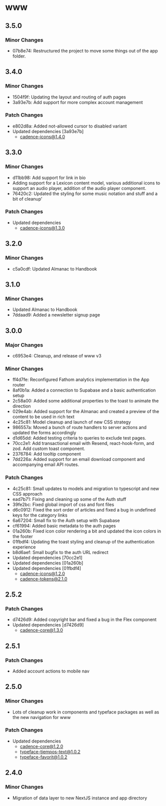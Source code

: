 # www

## 3.5.0

### Minor Changes

- 07b8e74: Restructured the project to move some things out of the app folder.

## 3.4.0

### Minor Changes

- 1504f9f: Updating the layout and routing of auth pages
- 3a93e7b: Add support for more complex account management

### Patch Changes

- e802d8a: Added not-allowed cursor to disabled variant
- Updated dependencies [3a93e7b]
  - cadence-icons@1.4.0

## 3.3.0

### Minor Changes

- d11bb98: Add support for link in bio
- Adding support for a Lexicon content model, various additional icons to support an audio player, addition of the audio player component.
- 76420c2: Updated the styling for some music notation and stuff and a bit of cleanup'

### Patch Changes

- Updated dependencies
  - cadence-icons@1.3.0

## 3.2.0

### Minor Changes

- c5a0cdf: Updated Almanac to Handbook

## 3.1.0

### Minor Changes

- Updated Almanac to Handbook
- 7ddaad9: Added a newsletter signup page

## 3.0.0

### Major Changes

- c6953e4: Cleanup, and release of www v3

### Minor Changes

- ff4d7fe: Reconfigured Fathom analytics implementation in the App router
- 8af0b1a: Added a connection to Supabase and a basic authentication setup
- 2c58a00: Added some additional properties to the toast to animate the direction
- 029e4ab: Added support for the Almanac and created a preview of the content to be used in rich text
- 4c25c81: Model cleanup and launch of new CSS strategy
- 986557a: Moved a bunch of route handlers to server actions and updated the forms accordingly
- d1d65dd: Added testing criteria to queries to exclude test pages.
- 70cc2e1: Add transactional email with Resend, react-hook-form, and zod. Add custom toast component.
- 2376784: Add tooltip component
- 7dd226a: Added support for an email download component and accompanying email API routes.

### Patch Changes

- 4c25c81: Small updates to models and migration to typescript and new CSS approach
- ead7b71: Fixing and cleaning up some of the Auth stuff
- 39fe2bc: Fixed global import of css and font files
- d6c0912: Fixed the sort order of articles and fixed a bug in undefined keys for the category links
- 6a67204: Small fix to the Auth setup with Supabase
- cf61994: Added basic metadata to the auth pages
- 01a260b: Fixed icon color rendering a bit and updated the icon colors in the footer
- 01fbdf4: Updating the toast styling and cleanup of the authentication experience
- b8d6aef: Small bugfix to the auth URL redirect
- Updated dependencies [70cc2e1]
- Updated dependencies [01a260b]
- Updated dependencies [01fbdf4]
  - cadence-icons@1.2.0
  - cadence-tokens@2.1.0

## 2.5.2

### Patch Changes

- d7426d9: Added copyright bar and fixed a bug in the Flex component
- Updated dependencies [d7426d9]
  - cadence-core@1.3.0

## 2.5.1

### Patch Changes

- Added account actions to mobile nav

## 2.5.0

### Minor Changes

- Lots of cleanup work in components and typeface packages as well as the new navigation for www

### Patch Changes

- Updated dependencies
  - cadence-core@1.2.0
  - typeface-tiempos-text@1.0.2
  - typeface-favorit@1.0.2

## 2.4.0

### Minor Changes

- Migration of data layer to new NextJS instance and app directory
